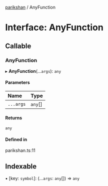 [parikshan](../README.md) / AnyFunction

# Interface: AnyFunction

## Callable

### AnyFunction

▸ **AnyFunction**(...`args`): `any`

#### Parameters

| Name | Type |
| :------ | :------ |
| `...args` | `any`[] |

#### Returns

`any`

#### Defined in

parikshan.ts:11

## Indexable

▪ [key: `symbol`]: (...`args`: `any`[]) => `any`
